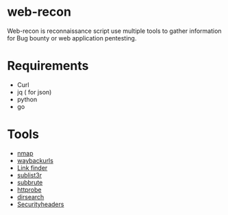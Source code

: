 # web-recon
Web-recon is reconnaissance script use multiple tools to gather information for Bug bounty or web application pentesting.

# Requirements
- Curl
- jq ( for json)
- python
- go 

# Tools
- [nmap](https://nmap.org/)
- [waybackurls](https://github.com/tomnomnom/waybackurls)
- [Link finder](https://github.com/jhaddix/LinkFinder)
- [sublist3r](https://github.com/aboul3la/Sublist3r)
- [subbrute](https://github.com/TheRook/subbrute)
- [httprobe](https://github.com/tomnomnom/httprobe)
- [dirsearch](https://github.com/maurosoria/dirsearch)
- [Securityheaders](https://securityheaders.com/)
